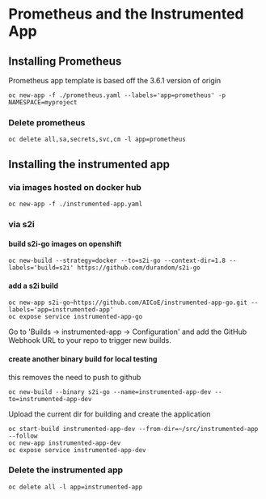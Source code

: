 # Prometheus and the Instrumented App

## Installing Prometheus

Prometheus app template is based off the 3.6.1 version of origin

```
oc new-app -f ./prometheus.yaml --labels='app=prometheus' -p NAMESPACE=myproject
```

### Delete prometheus
```
oc delete all,sa,secrets,svc,cm -l app=prometheus
```

## Installing the instrumented app

### via images hosted on docker hub

```
oc new-app -f ./instrumented-app.yaml
```


### via s2i

#### build s2i-go images on openshift

```
oc new-build --strategy=docker --to=s2i-go --context-dir=1.8 --labels='build=s2i' https://github.com/durandom/s2i-go
```

#### add a s2i build

```
oc new-app s2i-go~https://github.com/AICoE/instrumented-app-go.git --labels='app=instrumented-app'
oc expose service instrumented-app-go
```

Go to 'Builds -> instrumented-app -> Configuration' and add the GitHub Webhook URL to your repo to trigger new builds.

#### create another binary build for local testing

this removes the need to push to github

```
oc new-build --binary s2i-go --name=instrumented-app-dev --to=instrumented-app-dev
```

Upload the current dir for building and create the application

```
oc start-build instrumented-app-dev --from-dir=~/src/instrumented-app --follow 
oc new-app instrumented-app-dev
oc expose service instrumented-app-dev
```

### Delete the instrumented app

```
oc delete all -l app=instrumented-app
```

